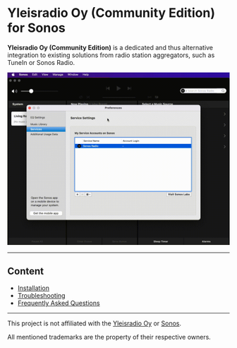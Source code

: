 # Yleisradio Oy  (Community Edition) for Sonos

**Yleisradio Oy (Community Edition)** is a dedicated and thus alternative integration to existing solutions from radio station aggregators, such as TuneIn or Sonos Radio.

<img src="https://raw.githubusercontent.com/public-broadcasting/yleisradio-oy-community-edition-for-sonos/main/img/yleisradio-oy-community-edition-demo.gif">

---

## Content

- [Installation](https://github.com/public-broadcasting/yleisradio-oy-community-edition-for-sonos/wiki#installation)
- [Troubleshooting](https://github.com/public-broadcasting/yleisradio-oy-community-edition-for-sonos/wiki#troubleshooting)
- [Frequently Asked Questions](https://github.com/public-broadcasting/yleisradio-oy-community-edition-for-sonos/wiki#frequently-asked-questions)

---

This project is not affiliated with the <a href="https://areena.yle.fi/podcastit/kanavat">Yleisradio Oy</a> or <a href="https://www.sonos.com/">Sonos</a>.

All mentioned trademarks are the property of their respective owners.
